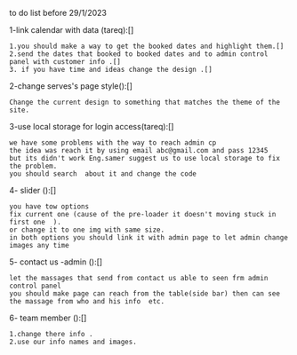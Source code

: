 to do list before 29/1/2023


1-link calendar with data (tareq):[]

    1.you should make a way to get the booked dates and highlight them.[]
    2.send the dates that booked to booked dates and to admin control panel with customer info .[]
    3. if you have time and ideas change the design .[]



2-change serves's page style():[]

    Change the current design to something that matches the theme of the site.



3-use local storage for login access(tareq):[]

    we have some problems with the way to reach admin cp
    the idea was reach it by using email abc@gmail.com and pass 12345
    but its didn't work Eng.samer suggest us to use local storage to fix the problem.
    you should search  about it and change the code



4-  slider ():[]

    you have tow options 
    fix current one (cause of the pre-loader it doesn't moving stuck in first one  ).
    or change it to one img with same size.
    in both options you should link it with admin page to let admin change images any time



5- contact us -admin ():[]

    let the massages that send from contact us able to seen frm admin control panel 
    you should make page can reach from the table(side bar) then can see the massage from who and his info  etc.



6- team member ():[]

    1.change there info .
    2.use our info names and images.
